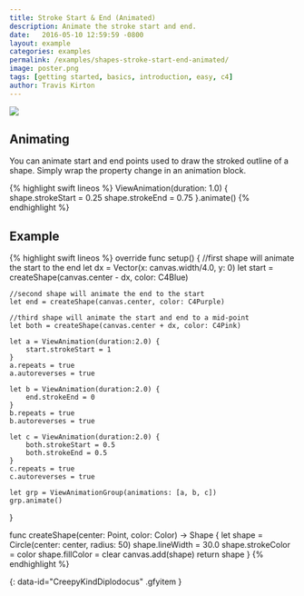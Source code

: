 ```yaml
---
title: Stroke Start & End (Animated)
description: Animate the stroke start and end.
date:   2016-05-10 12:59:59 -0800
layout: example
categories: examples
permalink: /examples/shapes-stroke-start-end-animated/
image: poster.png
tags: [getting started, basics, introduction, easy, c4]
author: Travis Kirton
---
```

![](stroke-start-end-animated.png)

## Animating
You can animate start and end points used to draw the stroked outline of a shape. Simply wrap the property change in an animation block.

{% highlight swift lineos %}
ViewAnimation(duration: 1.0) {
    shape.strokeStart = 0.25
    shape.strokeEnd = 0.75
}.animate()
{% endhighlight %}

## Example
{% highlight swift lineos %}
override func setup() {
    //first shape will animate the start to the end
    let dx = Vector(x: canvas.width/4.0, y: 0)
    let start = createShape(canvas.center - dx, color: C4Blue)

    //second shape will animate the end to the start
    let end = createShape(canvas.center, color: C4Purple)

    //third shape will animate the start and end to a mid-point
    let both = createShape(canvas.center + dx, color: C4Pink)

    let a = ViewAnimation(duration:2.0) {
        start.strokeStart = 1
    }
    a.repeats = true
    a.autoreverses = true

    let b = ViewAnimation(duration:2.0) {
        end.strokeEnd = 0
    }
    b.repeats = true
    b.autoreverses = true

    let c = ViewAnimation(duration:2.0) {
        both.strokeStart = 0.5
        both.strokeEnd = 0.5
    }
    c.repeats = true
    c.autoreverses = true

    let grp = ViewAnimationGroup(animations: [a, b, c])
    grp.animate()
}

func createShape(center: Point, color: Color) -> Shape {
    let shape = Circle(center: center, radius: 50)
    shape.lineWidth = 30.0
    shape.strokeColor = color
    shape.fillColor = clear
    canvas.add(shape)
    return shape
}
{% endhighlight %}

![](){: data-id="CreepyKindDiplodocus" .gfyitem }